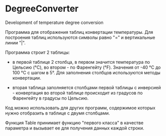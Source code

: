 # DegreeConverter
 Development of temperature degree conversion

Программа для отображения таблиц конвертации температуры.
Для построения таблиц используются символы равно "=" и вертикальные линии "|".

Программа строит 2 таблицы:

- в первой таблице 2 столбца, в первом значится температура по Цельсию (°C), во втором - по Фаренгейту (°F).
Значения от -40 °C до 100 °C с шагом в 5°. Для заполнения столбцов используются методы конвертации.

- вторая таблица заполняется столбцами первой таблицы с инверсией - конвертация во второй таблице
происходит из градусов по Фаренгейту в градусы по Цельсию.

Код можно использовать для других программ, содержимое которых нужно отобразить в таблице с двумя столбцами.

Функция Table принимает функцию "первого класса" в качестве параметра и вызывает ее для получения данных каждой строки.
